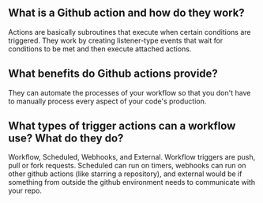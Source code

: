 ## What is a Github action and how do they work?

Actions are basically subroutines that execute when certain conditions are triggered. They work by creating listener-type events that wait for conditions to be met and then execute attached actions.

## What benefits do Github actions provide?

They can automate the processes of your workflow so that you don't have to manually process every aspect of your code's production.

## What types of trigger actions can a workflow use? What do they do?

Workflow, Scheduled, Webhooks, and External. Workflow triggers are push, pull or fork requests. Scheduled can run on timers, webhooks can run on other github actions (like starring a repository), and external would be if something from outside the github environment needs to communicate with your repo.
